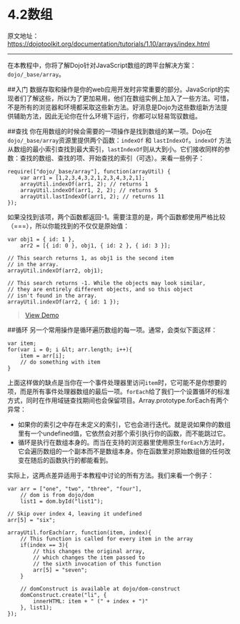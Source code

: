 # 4.2数组
原文地址：https://dojotoolkit.org/documentation/tutorials/1.10/arrays/index.html

----------

在本教程中，你将了解Dojo针对JavaScript数组的跨平台解决方案：`dojo/_base/array`。

##入门
数据存取和操作是你的web应用开发时非常重要的部分。JavaScript的实现者们了解这些，所以为了更加易用，他们在数组实例上加入了一些方法。可惜，不是所有的浏览器和环境都采取这些新方法。好消息是Dojo为这些数组新方法提供辅助方法，因此无论你在什么环境下运行，你都可以轻易驾驭数组。

##查找
你在用数组的时候会需要的一项操作是找到数组的某一项。Dojo在`dojo/_base/array`资源里提供两个函数：`indexOf` 和 `lastIndexOf`。`indexOf` 方法从数组的最小索引查找到最大索引，`lastIndexOf`则从大到小。它们接收同样的参数：查找的数组、查找的项、开始查找的索引（可选）。来看一些例子：
```
require(["dojo/_base/array"], function(arrayUtil) {
    var arr1 = [1,2,3,4,3,2,1,2,3,4,3,2,1];
    arrayUtil.indexOf(arr1, 2); // returns 1
    arrayUtil.indexOf(arr1, 2, 2); // returns 5
    arrayUtil.lastIndexOf(arr1, 2); // returns 11
});
```
如果没找到该项，两个函数都返回-1。需要注意的是，两个函数都使用严格比较（===），所以你能找到的不仅仅是原始值：
```
var obj1 = { id: 1 },
    arr2 = [{ id: 0 }, obj1, { id: 2 }, { id: 3 }];

// This search returns 1, as obj1 is the second item
// in the array.
arrayUtil.indexOf(arr2, obj1);

// This search returns -1. While the objects may look similar,
// they are entirely different objects, and so this object
// isn't found in the array.
arrayUtil.indexOf(arr2, { id: 1 });
```
> [View Demo](https://dojotoolkit.org/documentation/tutorials/1.10/arrays/demo/searching.html)

##循环
另一个常用操作是循环遍历数组的每一项。通常，会类似下面这样：
```
var item;
for(var i = 0; i &lt; arr.length; i++){
    item = arr[i];
    // do something with item
}
```
上面这样做的缺点是当你在一个事件处理器里访问`item`时，它可能不是你想要的项，而是所有事件处理器数组的最后一项。`forEach`给了我们一个设置循环的标准方式，同时在作用域链查找期间也会保留项目。Array.prototype.forEach有两个异常：

 - 如果你的索引之中存在未定义的索引，它也会进行迭代。就是说如果你的数组里有一个undefined值，它依然会对那个索引执行你的函数，而不能跳过它。
 - 循环是执行在数组本身的。而当在支持的浏览器里使用原生`forEach`方法时，它会遍历数组的一个副本而不是数组本身。你在函数里对原始数组做的任何改变在随后的函数执行的都能看到。

实际上，这两点差异适用于本教程中讨论的所有方法。我们来看一个例子：
```
var arr = ["one", "two", "three", "four"],
    // dom is from dojo/dom
    list1 = dom.byId("list1");

// Skip over index 4, leaving it undefined
arr[5] = "six";

arrayUtil.forEach(arr, function(item, index){
    // This function is called for every item in the array
    if(index == 3){
        // this changes the original array,
        // which changes the item passed to
        // the sixth invocation of this function
        arr[5] = "seven";
    }

    // domConstruct is available at dojo/dom-construct
    domConstruct.create("li", {
        innerHTML: item + " (" + index + ")"
    }, list1);
});
```
